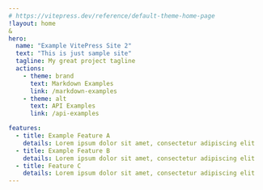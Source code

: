 ```yaml
---
# https://vitepress.dev/reference/default-theme-home-page
!layout: home
&
hero:
  name: "Example VitePress Site 2"
  text: "This is just sample site"
  tagline: My great project tagline
  actions:
    - theme: brand
      text: Markdown Examples
      link: /markdown-examples
    - theme: alt
      text: API Examples
      link: /api-examples

features:
  - title: Example Feature A
    details: Lorem ipsum dolor sit amet, consectetur adipiscing elit
  - title: Example Feature B
    details: Lorem ipsum dolor sit amet, consectetur adipiscing elit
  - title: Feature C
    details: Lorem ipsum dolor sit amet, consectetur adipiscing elit
---
```


